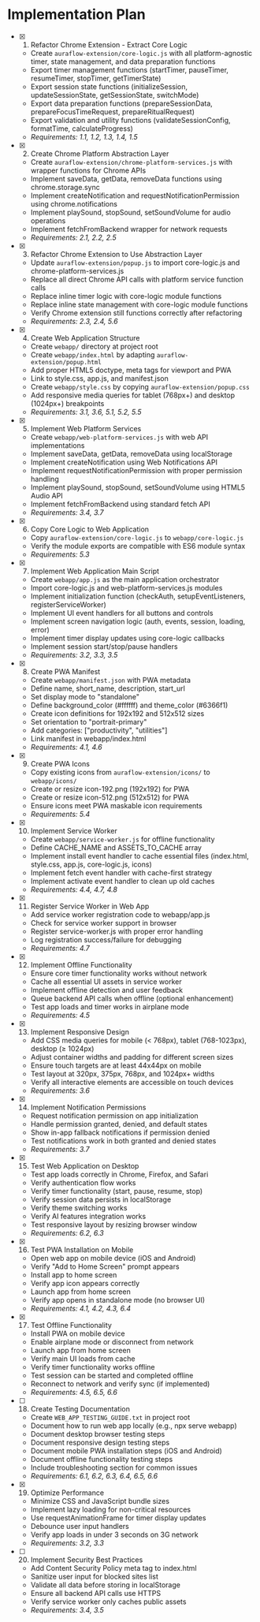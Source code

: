 # Implementation Plan

- [x] 1. Refactor Chrome Extension - Extract Core Logic
  - Create `auraflow-extension/core-logic.js` with all platform-agnostic timer, state management, and data preparation functions
  - Export timer management functions (startTimer, pauseTimer, resumeTimer, stopTimer, getTimerState)
  - Export session state functions (initializeSession, updateSessionState, getSessionState, switchMode)
  - Export data preparation functions (prepareSessionData, prepareFocusTimeRequest, prepareRitualRequest)
  - Export validation and utility functions (validateSessionConfig, formatTime, calculateProgress)
  - _Requirements: 1.1, 1.2, 1.3, 1.4, 1.5_

- [x] 2. Create Chrome Platform Abstraction Layer
  - Create `auraflow-extension/chrome-platform-services.js` with wrapper functions for Chrome APIs
  - Implement saveData, getData, removeData functions using chrome.storage.sync
  - Implement createNotification and requestNotificationPermission using chrome.notifications
  - Implement playSound, stopSound, setSoundVolume for audio operations
  - Implement fetchFromBackend wrapper for network requests
  - _Requirements: 2.1, 2.2, 2.5_

- [x] 3. Refactor Chrome Extension to Use Abstraction Layer
  - Update `auraflow-extension/popup.js` to import core-logic.js and chrome-platform-services.js
  - Replace all direct Chrome API calls with platform service function calls
  - Replace inline timer logic with core-logic module functions
  - Replace inline state management with core-logic module functions
  - Verify Chrome extension still functions correctly after refactoring
  - _Requirements: 2.3, 2.4, 5.6_

- [x] 4. Create Web Application Structure
  - Create `webapp/` directory at project root
  - Create `webapp/index.html` by adapting `auraflow-extension/popup.html`
  - Add proper HTML5 doctype, meta tags for viewport and PWA
  - Link to style.css, app.js, and manifest.json
  - Create `webapp/style.css` by copying `auraflow-extension/popup.css`
  - Add responsive media queries for tablet (768px+) and desktop (1024px+) breakpoints
  - _Requirements: 3.1, 3.6, 5.1, 5.2, 5.5_

- [x] 5. Implement Web Platform Services
  - Create `webapp/web-platform-services.js` with web API implementations
  - Implement saveData, getData, removeData using localStorage
  - Implement createNotification using Web Notifications API
  - Implement requestNotificationPermission with proper permission handling
  - Implement playSound, stopSound, setSoundVolume using HTML5 Audio API
  - Implement fetchFromBackend using standard fetch API
  - _Requirements: 3.4, 3.7_

- [x] 6. Copy Core Logic to Web Application
  - Copy `auraflow-extension/core-logic.js` to `webapp/core-logic.js`
  - Verify the module exports are compatible with ES6 module syntax
  - _Requirements: 5.3_

- [x] 7. Implement Web Application Main Script
  - Create `webapp/app.js` as the main application orchestrator
  - Import core-logic.js and web-platform-services.js modules
  - Implement initialization function (checkAuth, setupEventListeners, registerServiceWorker)
  - Implement UI event handlers for all buttons and controls
  - Implement screen navigation logic (auth, events, session, loading, error)
  - Implement timer display updates using core-logic callbacks
  - Implement session start/stop/pause handlers
  - _Requirements: 3.2, 3.3, 3.5_

- [x] 8. Create PWA Manifest
  - Create `webapp/manifest.json` with PWA metadata
  - Define name, short_name, description, start_url
  - Set display mode to "standalone"
  - Define background_color (#ffffff) and theme_color (#6366f1)
  - Create icon definitions for 192x192 and 512x512 sizes
  - Set orientation to "portrait-primary"
  - Add categories: ["productivity", "utilities"]
  - Link manifest in webapp/index.html
  - _Requirements: 4.1, 4.6_

- [x] 9. Create PWA Icons
  - Copy existing icons from `auraflow-extension/icons/` to `webapp/icons/`
  - Create or resize icon-192.png (192x192) for PWA
  - Create or resize icon-512.png (512x512) for PWA
  - Ensure icons meet PWA maskable icon requirements
  - _Requirements: 5.4_

- [x] 10. Implement Service Worker
  - Create `webapp/service-worker.js` for offline functionality
  - Define CACHE_NAME and ASSETS_TO_CACHE array
  - Implement install event handler to cache essential files (index.html, style.css, app.js, core-logic.js, icons)
  - Implement fetch event handler with cache-first strategy
  - Implement activate event handler to clean up old caches
  - _Requirements: 4.4, 4.7, 4.8_

- [x] 11. Register Service Worker in Web App
  - Add service worker registration code to webapp/app.js
  - Check for service worker support in browser
  - Register service-worker.js with proper error handling
  - Log registration success/failure for debugging
  - _Requirements: 4.7_

- [x] 12. Implement Offline Functionality
  - Ensure core timer functionality works without network
  - Cache all essential UI assets in service worker
  - Implement offline detection and user feedback
  - Queue backend API calls when offline (optional enhancement)
  - Test app loads and timer works in airplane mode
  - _Requirements: 4.5_

- [x] 13. Implement Responsive Design
  - Add CSS media queries for mobile (< 768px), tablet (768-1023px), desktop (≥ 1024px)
  - Adjust container widths and padding for different screen sizes
  - Ensure touch targets are at least 44x44px on mobile
  - Test layout at 320px, 375px, 768px, and 1024px+ widths
  - Verify all interactive elements are accessible on touch devices
  - _Requirements: 3.6_

- [x] 14. Implement Notification Permissions
  - Request notification permission on app initialization
  - Handle permission granted, denied, and default states
  - Show in-app fallback notifications if permission denied
  - Test notifications work in both granted and denied states
  - _Requirements: 3.7_

- [x] 15. Test Web Application on Desktop
  - Test app loads correctly in Chrome, Firefox, and Safari
  - Verify authentication flow works
  - Verify timer functionality (start, pause, resume, stop)
  - Verify session data persists in localStorage
  - Verify theme switching works
  - Verify AI features integration works
  - Test responsive layout by resizing browser window
  - _Requirements: 6.2, 6.3_

- [x] 16. Test PWA Installation on Mobile
  - Open web app on mobile device (iOS and Android)
  - Verify "Add to Home Screen" prompt appears
  - Install app to home screen
  - Verify app icon appears correctly
  - Launch app from home screen
  - Verify app opens in standalone mode (no browser UI)
  - _Requirements: 4.1, 4.2, 4.3, 6.4_

- [x] 17. Test Offline Functionality
  - Install PWA on mobile device
  - Enable airplane mode or disconnect from network
  - Launch app from home screen
  - Verify main UI loads from cache
  - Verify timer functionality works offline
  - Test session can be started and completed offline
  - Reconnect to network and verify sync (if implemented)
  - _Requirements: 4.5, 6.5, 6.6_

- [ ] 18. Create Testing Documentation
  - Create `WEB_APP_TESTING_GUIDE.txt` in project root
  - Document how to run web app locally (e.g., npx serve webapp)
  - Document desktop browser testing steps
  - Document responsive design testing steps
  - Document mobile PWA installation steps (iOS and Android)
  - Document offline functionality testing steps
  - Include troubleshooting section for common issues
  - _Requirements: 6.1, 6.2, 6.3, 6.4, 6.5, 6.6_

- [x] 19. Optimize Performance
  - Minimize CSS and JavaScript bundle sizes
  - Implement lazy loading for non-critical resources
  - Use requestAnimationFrame for timer display updates
  - Debounce user input handlers
  - Verify app loads in under 3 seconds on 3G network
  - _Requirements: 3.2, 3.3_

- [ ] 20. Implement Security Best Practices
  - Add Content Security Policy meta tag to index.html
  - Sanitize user input for blocked sites list
  - Validate all data before storing in localStorage
  - Ensure all backend API calls use HTTPS
  - Verify service worker only caches public assets
  - _Requirements: 3.4, 3.5_
